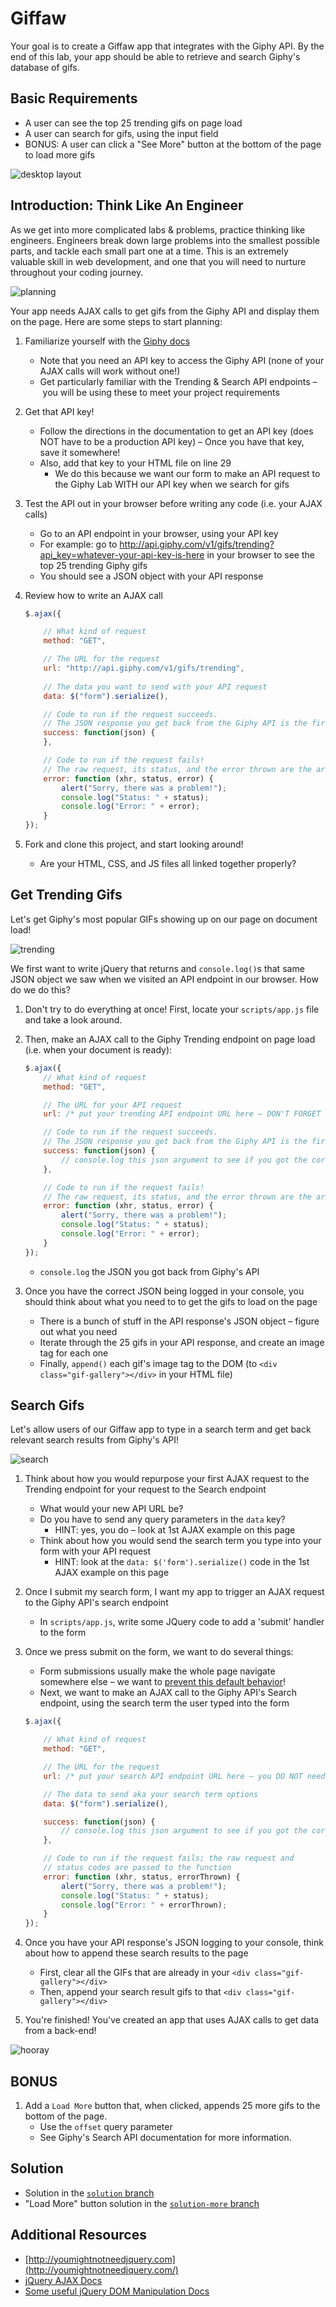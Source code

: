 # Giffaw

Your goal is to create a Giffaw app that integrates with the Giphy API. By the end of this lab, your app should be able to retrieve and search Giphy's database of gifs.

## Basic Requirements

* A user can see the top 25 trending gifs on page load 
* A user can search for gifs, using the input field
* BONUS: A user can click a "See More" button at the bottom of the page to load more gifs

![desktop layout](https://cloud.githubusercontent.com/assets/3010270/13936044/2ffadf60-ef78-11e5-95c5-55b8aefe68d6.png)

## Introduction: Think Like An Engineer
As we get into more complicated labs & problems, practice thinking like engineers. Engineers break down large problems into the smallest possible parts, and tackle each small part one at a time. This is an extremely valuable skill in web development, and one that you will need to nurture throughout your coding journey.

![planning](https://media2.giphy.com/media/l0IylOPCNkiqOgMyA/giphy.gif)

Your app needs AJAX calls to get gifs from the Giphy API and display them on the page. Here are some steps to start planning:

1. Familiarize yourself with the [Giphy docs](https://developers.giphy.com/docs/)
	- Note that you need an API key to access the Giphy API (none of your AJAX calls will work without one!)
	- Get particularly familiar with the Trending & Search API endpoints – you will be using these to meet your project requirements

1. Get that API key!
	- Follow the directions in the documentation to get an API key (does NOT have to be a production API key)
	– Once you have that key, save it somewhere!
	- Also, add that key to your HTML file on line 29
		- We do this because we want our form to make an API request to the Giphy Lab WITH our API key when we search for gifs

1. Test the API out in your browser before writing any code (i.e. your AJAX calls)
	- Go to an API endpoint in your browser, using your API key
	- For example: go to http://api.giphy.com/v1/gifs/trending?api_key=whatever-your-api-key-is-here in your browser to see the top 25 trending Giphy gifs
	- You should see a JSON object with your API response

1. Review how to write an AJAX call
	```js
	$.ajax({

		// What kind of request
		method: "GET",

		// The URL for the request
		url: "http://api.giphy.com/v1/gifs/trending",
		
		// The data you want to send with your API request 
		data: $("form").serialize(),

		// Code to run if the request succeeds.
		// The JSON response you get back from the Giphy API is the first argument in your success function.
		success: function(json) {
		},

		// Code to run if the request fails!
		// The raw request, its status, and the error thrown are the arguments passed to your error function.
		error: function (xhr, status, error) {
			alert("Sorry, there was a problem!");
			console.log("Status: " + status);
			console.log("Error: " + error);
		}
	});
	```

1. Fork and clone this project, and start looking around!
	- Are your HTML, CSS, and JS files all linked together properly?

## Get Trending Gifs
Let's get Giphy's most popular GIFs showing up on our page on document load!

![trending](https://media0.giphy.com/media/3o7aTHbH39h8xYePza/giphy.gif)

We first want to write jQuery that returns and `console.log()`s that same JSON object we saw when we visited an API endpoint in our browser. How do we do this?

1. Don't try to do everything at once! First, locate your `scripts/app.js` file and take a look around.

1. Then, make an AJAX call to the Giphy Trending endpoint on page load (i.e. when your document is ready):
	
	```js
	$.ajax({
		// What kind of request
		method: "GET",

		// The URL for your API request
		url: /* put your trending API endpoint URL here – DON'T FORGET YOUR API KEY!] */,

		// Code to run if the request succeeds.
		// The JSON response you get back from the Giphy API is the first argument in your success function.
		success: function(json) {
			// console.log this json argument to see if you got the correct data!
		},

		// Code to run if the request fails!
		// The raw request, its status, and the error thrown are the arguments passed to your error function.
		error: function (xhr, status, error) {
			alert("Sorry, there was a problem!");
			console.log("Status: " + status);
			console.log("Error: " + error);
		}
	});
	```
	
	- `console.log` the JSON you got back from Giphy's API
	
1. Once you have the correct JSON being logged in your console, you should think about what you need to to get the gifs to load on the page
	- There is a bunch of stuff in the API response's JSON object – figure out what you need
	- Iterate through the 25 gifs in your API response, and create an image tag for each one
	- Finally, `append()` each gif's image tag to the DOM (to `<div class="gif-gallery"></div>` in your HTML file)


## Search Gifs
Let's allow users of our Giffaw app to type in a search term and get back relevant search results from Giphy's API!

![search](https://media0.giphy.com/media/l3q2PZSVUUEsajBIY/giphy.gif)

1. Think about how you would repurpose your first AJAX request to the Trending endpoint for your request to the Search endpoint
	- What would your new API URL be? 
	- Do you have to send any query parameters in the `data` key? 
		- HINT: yes, you do – look at 1st AJAX example on this page
	- Think about how you would send the search term you type into your form with your API request
		- HINT: look at the `data: $('form').serialize()` code in the 1st AJAX example on this page

1. Once I submit my search form, I want my app to trigger an AJAX request to the Giphy API's search endpoint
	- In `scripts/app.js`, write some JQuery code to add a 'submit' handler to the form

1. Once we press submit on the form, we want to do several things: 
	- Form submissions usually make the whole page navigate somewhere else – we want to [prevent this default behavior](https://api.jquery.com/event.preventdefault/)! 
	- Next, we want to make an AJAX call to the Giphy API's Search endpoint, using the search term the user typed into the form
	
	```js
	$.ajax({

		// What kind of request
		method: "GET",

		// The URL for the request
		url: /* put your search API endpoint URL here – you DO NOT need your API key for this URL, because it's already in your HTML form!] */,

		// The data to send aka your search term options
		data: $("form").serialize(),

		success: function(json) {
			// console.log this json argument to see if you got the correct data!
		},

		// Code to run if the request fails; the raw request and
		// status codes are passed to the function
		error: function (xhr, status, errorThrown) {
			alert("Sorry, there was a problem!");
			console.log("Status: " + status);
			console.log("Error: " + errorThrown);
		}
	});
	```

1. Once you have your API response's JSON logging to your console, think about how to append these search results to the page
	- First, clear all the GIFs that are already in your `<div class="gif-gallery"></div>`
	- Then, append your search result gifs to that `<div class="gif-gallery"></div>`
1. You're finished! You've created an app that uses AJAX calls to get data from a back-end!

![hooray](https://media.giphy.com/media/ijN0lQpvfoX28/giphy.gif)

## BONUS
1. Add a `Load More` button that, when clicked, appends 25 more gifs to the bottom of the page.
	- Use the `offset` query parameter 
	- See Giphy's Search API documentation for more information.

## Solution 
- Solution in the [`solution` branch](https://github.com/SF-WDI-LABS/giffaw/tree/solution)
- "Load More" button solution in the [`solution-more` branch](https://github.com/SF-WDI-LABS/giffaw/tree/solution-more)

## Additional Resources

- [http://youmightnotneedjquery.com](http://youmightnotneedjquery.com/)
- [jQuery AJAX Docs](http://api.jquery.com/jquery.ajax/)
- [Some useful jQuery DOM Manipulation Docs](http://api.jquery.com/prepend/)
